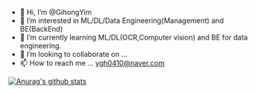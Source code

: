 - 👋 Hi, I’m @GihongYim
- 👀 I’m interested in ML/DL/Data Engineering(Management) and BE(BackEnd)
- 🌱 I’m currently learning ML/DL(OCR,Computer vision) and BE for data engineering.
- 💞️ I’m looking to collaborate on ...
- 📫 How to reach me ... ygh0410@naver.com

<!---
GihongYim/GihongYim is a ✨ special ✨ repository because its `README.md` (this file) appears on your GitHub profile.
You can click the Preview link to take a look at your changes.
--->
  [![Anurag's github stats](https://github-readme-stats.vercel.app/api?username=GihongYim)](https://github.com/anuraghazra/github-readme-stats)
